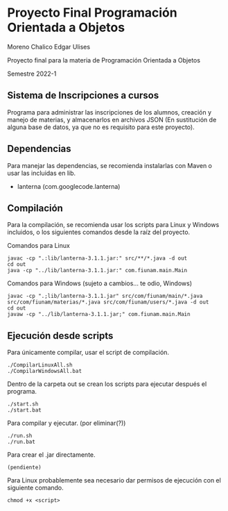 # Proyecto Final Programación Orientada a Objetos
Moreno Chalico Edgar Ulises

Proyecto final para la materia de Programación Orientada a Objetos

Semestre 2022-1

## Sistema de Inscripciones a cursos
Programa para administrar las inscripciones de los alumnos,
creación y manejo de materias, y almacenarlos en archivos JSON 
(En sustitución de alguna base de datos, ya que no es requisito 
para este proyecto).

## Dependencias
Para manejar las dependencias, se recomienda instalarlas con Maven o 
usar las incluidas en lib.
* lanterna (com.googlecode.lanterna)

## Compilación
Para la compilación, se recomienda usar los scripts
para Linux y Windows incluidos, o los siguientes comandos desde la raíz del proyecto.

Comandos para Linux

    javac -cp ".:lib/lanterna-3.1.1.jar:" src/**/*.java -d out
    cd out
    java -cp "../lib/lanterna-3.1.1.jar:" com.fiunam.main.Main

Comandos para Windows (sujeto a cambios... te odio, Windows)

    javac -cp ".;lib/lanterna-3.1.1.jar" src/com/fiunam/main/*.java src/com/fiunam/materias/*.java src/com/fiunam/users/*.java -d out
    cd out
    javaw -cp "../lib/lanterna-3.1.1.jar;" com.fiunam.main.Main

## Ejecución desde scripts
Para únicamente compilar, usar el script de compilación.

    ./CompilarLinuxAll.sh
    ./CompilarWindowsAll.bat

Dentro de la carpeta out se crean los scripts para ejecutar después el programa.

    ./start.sh
    ./start.bat

Para compilar y ejecutar. (por eliminar(?))

    ./run.sh
    ./run.bat

Para crear el .jar directamente.

    (pendiente)

Para Linux probablemente sea necesario dar permisos de ejecución con el siguiente comando.

    chmod +x <script>